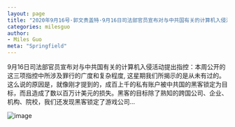```yaml
---
layout: page
title: "2020年9月16号·郭文贵盖特·9月16日司法部官员宣布对与中共国有关的计算机入侵活动提出指控：本周公开的这三项指控中所涉及罪行的广度和复杂程度"
categories: milesguo
author:
- Miles Guo
meta: "Springfield"
---
```


9月16日司法部官员宣布对与中共国有关的计算机入侵活动提出指控：本周公开的这三项指控中所涉及罪行的广度和复杂程度, 这星期我们所揭示的是从未有过的。这么说的原因是，就像刚才提到的，成百上千的私有账户被中共国的黑客锁定为目标，而且造成了数以百万计美元的损失。黑客的目标除了熟知的跨国公司、企业、机构、院校，我们还发现黑客锁定了游戏公司... 

![image](../../../../image/milesguo/2020_09_17_Miles_Guo_Getter_7.png)

